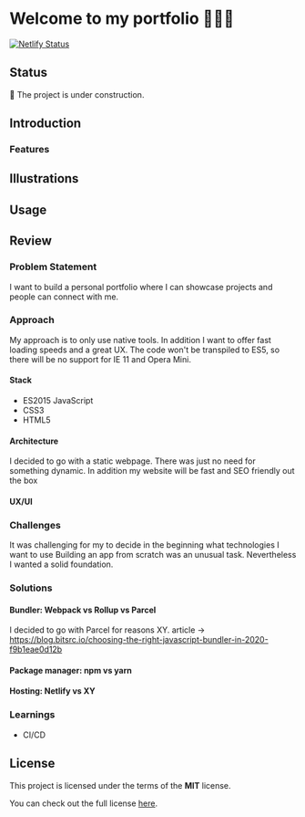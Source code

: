 # Welcome to my portfolio 👨🏽‍🎨
<!--replace `XY` with the real licence name-->
<!--![Current Version](https://img.shields.io/github/package-json/v/NoahLiechti/dev-portfolio?style=social)-->
<!--[![Licence](https://img.shields.io/github/license/NoahLiechti/my-projec?style=social)](https://github.com/NoahLiechti/dev-portfolio/blob/main/LICENSE)-->
<!--[![Live Demo](https://img.shields.io/badge/Live&nbsp;Preview-Click&nbsp;Me-green.svg?style=social)](https://noahl.dev)-->
[![Netlify Status](https://api.netlify.com/api/v1/badges/8e44bafe-1d33-4389-90c5-ec2034a30dc6/deploy-status)](https://app.netlify.com/sites/trusting-williams-929684/deploys)
## Status
🚧 The project is under construction. 
## Introduction
### Features
<!--e.g registration-->
## Illustrations
<!--e.g screenshots -->
## Usage
## Review
### Problem Statement
I want to build a personal portfolio where I can showcase projects and people can connect with me.
### Approach
My approach is to only use native tools. In addition I want to offer fast loading speeds and a great UX. The code won't be transpiled to ES5, so there will be no support for IE 11 and Opera Mini.
#### Stack
- ES2015 JavaScript
- CSS3
- HTML5
#### Architecture
I decided to go with a static webpage. There was just no need for something dynamic. In addition my website will be fast and SEO friendly out the box
#### UX/UI
### Challenges
It was challenging for my to decide in the beginning what technologies I want to use Building an app from scratch was an unusual task. Nevertheless I wanted a solid foundation.
### Solutions
#### Bundler: Webpack vs Rollup vs Parcel
I decided to go with Parcel for reasons XY.
article -> https://blog.bitsrc.io/choosing-the-right-javascript-bundler-in-2020-f9b1eae0d12b
#### Package manager: npm vs yarn

#### Hosting: Netlify vs XY

### Learnings
- CI/CD
## License
This project is licensed under the terms of the **MIT** license.

You can check out the full license [here](https://github.com/NoahLiechti/dev-portfolio/blob/main/LICENSE).
